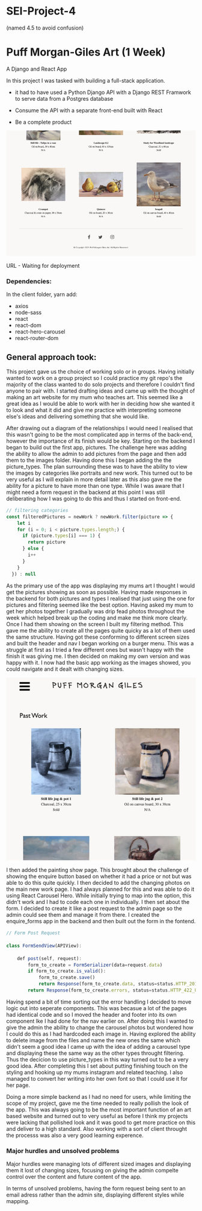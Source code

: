 # SEI-Project-4

(named 4.5 to avoid confusion)

# Puff Morgan-Giles Art (1 Week)

A Django and React App

In this project I was tasked with building a full-stack application.

- it had to have used a Python Django API with a Django REST Framwork to serve data from a Postgres database

- Consume the API with a separate front-end built with React

- Be a complete product


![Picture](./app-pictures/tablet-size.png)


URL - Waiting for deployment

### Dependencies:

In the client folder, yarn add:

- axios
- node-sass
- react
- react-dom
- react-hero-carousel
- react-router-dom


## General approach took:

This project gave us the choice of working solo or in groups. Having initially wanted to work on a group project so I could practice my git repo's the majority of the class wanted to do solo projects and therefore I couldn't find anyone to pair with. I started drafting ideas and came up with the thought of making an art website for my mum who teaches art. This seemed like a great idea as I would be able to work with her in deciding how she wanted it to look and what it did and give me practice with interpreting someone else's ideas and delivering something that she would like.

After drawing out a diagram of the relationships I would need I realised that this wasn't going to be the most complicated app in terms of the back-end, however the importance of its finish would be key. Starting on the backend I began to build out the first app, pictures. The challenge here was adding the ability to allow the admin to add pictures from the page and then add them to the images folder. Having done this I began adding the the picture_types. The plan surrounding these was to have the ability to view the images by categories like portraits and new work. This turned out to be very useful as I will explain in more detail later as this also gave me the ability for a picture to have more than one type. While I was aware that I might need a form request in the backend at this point I was still deliberating how I was going to do this and thus I started on front-end.

```JavaScript
// filtering categories
const filteredPictures = newWork ? newWork.filter(picture => {
    let i
    for (i = 0; i < picture.types.length;) {
      if (picture.types[i] === 1) {
        return picture
      } else {
        i++
      }
    }
  }) : null
```

As the primary use of the app was displaying my mums art I thought I would get the pictures showing as soon as possible. Having made responses in the backend for both pictures and types I realised that just using the one for pictures and filtering seemed like the best option. Having asked my mum to get her photos together I gradually was drip fead photos throughout the week which helped break up the coding and make me think more clearly. Once I had them showing on the screen I built my filtering method. This gave me the ability to create all the pages quite quicky as a lot of them used the same structure. Having got these conforming to different screen sizes and built the header and nav I began working on a burger menu. This was a struggle at first as I tried a few different ones but wasn't happy with the finish it was giving me. I then decided on making my own version and was happy with it. I now had the basic app working as the images showed, you could navigate and it dealt with changing sizes.

![Picture](./app-pictures/p-w-duo-sizing.png)

I then added the painting show page. This brought about the challenge of showing the enquire button based on whether it had a price or not but was able to do this quite quickly. I then decided to add the changing photos on the main new work page. I had always planned for this and was able to do it using React Carousel Hero. While initially trying to map into the option, this didn't work and I had to code each one in individually. I then set about the form. I decided to create it like a post request to the admin page so the admin could see them and manage it from there. I created the enquire_forms app in the backend and then built out the form in the fontend. 

```JavaScript
// Form Post Request

class FormSendView(APIView):

    def post(self, request):
        form_to_create = FormSerializer(data=request.data)
        if form_to_create.is_valid():
            form_to_create.save()
            return Response(form_to_create.data, status=status.HTTP_201_CREATED)
        return Response(form_to_create.errors, status=status.HTTP_422_UNPROCESSABLE_ENTITY)
```

Having spend a bit of time sorting out the error handling I decided to move logic out into seperate components. This was becasue a lot of the pages had identical code and so I moved the header and footer into its own component lke I had done for the nav earlier on. After doing this I wanted to give the admin the ability to change the carousel photos but wondered how I could do this as I had hardcoded each image in. Having explored the ability to delete image from the files and name the new ones the same which didn't seem a good idea I came up with the idea of adding a carousel type and displaying these the same way as the other types throught filtering. Thus the decicion to use picture_types in this way turned out to be a very good idea. After completing this I set about putting finishing touch on the styling and hooking up my mums instagram and related teaching. I also managed to convert her writing into her own font so that I could use it for her page.


Doing a more simple backend as I had no need for users, while limiting the scope of my project, gave me the time needed to really pollish the look of the app. This was always going to be the most important function of an art based website and turned out to very useful as before I think my projects were lacking that pollished look and it was good to get more practice on this and deliver to a high standard. Also working with a sort of client throught the processs was also a very good learning experence.



### Major hurdles and unsolved problems

Major hurdles were managing lots of different sized images and displaying them it lost of changing sizes, focusing on giving the admin compelte control over the content and future content of the app.

In terms of unsolved problems, having the form request being sent to an email adress rather than the admin site, displaying different styles while mapping.





